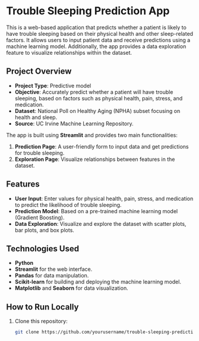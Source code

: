 # Trouble Sleeping Prediction App

This is a web-based application that predicts whether a patient is likely to have trouble sleeping based on their physical health and other sleep-related factors. It allows users to input patient data and receive predictions using a machine learning model. Additionally, the app provides a data exploration feature to visualize relationships within the dataset.

## Project Overview

- **Project Type**: Predictive model
- **Objective**: Accurately predict whether a patient will have trouble sleeping, based on factors such as physical health, pain, stress, and medication.
- **Dataset**: National Poll on Healthy Aging (NPHA) subset focusing on health and sleep.
- **Source**: UC Irvine Machine Learning Repository.
  
The app is built using **Streamlit** and provides two main functionalities:
1. **Prediction Page**: A user-friendly form to input data and get predictions for trouble sleeping.
2. **Exploration Page**: Visualize relationships between features in the dataset.

## Features

- **User Input**: Enter values for physical health, pain, stress, and medication to predict the likelihood of trouble sleeping.
- **Prediction Model**: Based on a pre-trained machine learning model (Gradient Boosting).
- **Data Exploration**: Visualize and explore the dataset with scatter plots, bar plots, and box plots.

## Technologies Used

- **Python**
- **Streamlit** for the web interface.
- **Pandas** for data manipulation.
- **Scikit-learn** for building and deploying the machine learning model.
- **Matplotlib** and **Seaborn** for data visualization.

## How to Run Locally

1. Clone this repository:
   ```bash
   git clone https://github.com/yourusername/trouble-sleeping-prediction-app.git
